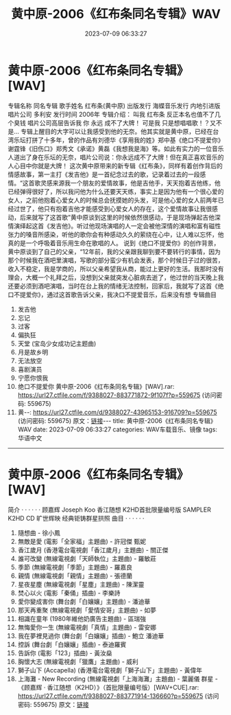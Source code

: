 ﻿---
title: 黄中原-2006《红布条同名专辑》WAV
date: 2023-07-09 06:33:27
categories: WAV车载音乐、镜像
tags: 华语中文
---
# 黄中原-2006《红布条同名专辑》[WAV]

专辑名称 同名专辑
歌手姓名 红布条(黄中原)
出版发行 海蝶音乐发行 内地引进版
唱片公司 多利安
发行时间 2006年
专辑介绍：
叫我 红布条 反正本名也值不了几个臭钱
唱片公司高层告诉我
你 永远
成不了大牌！
可是我 只是想唱唱歌！？又不是…
专辑上醒目的大字可以让我感受到他的无奈。他其实就是黄中原，已经在台湾乐坛打拼了十多年，曾的作品有刘德华《享用我的姓》郑中基《绝口不提爱你》谢霆锋《旧伤口》郑秀文《承诺》黄磊《我想我是海》等。如此有实力的一位音乐人道出了身在乐坛的无奈，唱片公司说：你永远成不了大牌！但在真正喜欢音乐的人心目中你就是大牌！
这次黄中原带来的新专辑《红布条》，同样有着创作背后的情感故事，第一主打《发吉他》是一首纪念过去的歌，记录着过去的一段感情。“这首歌灵感来源我一个朋友的爱情故事，他是吉他手，天天抱着吉他练，他已经弹得很好了，所以我问他为什么还要天天练，事实上是因为他有一个很心爱的女人，之前他抱着心爱女人的时候总会抚摸她的头发，可是他心爱的女人前两年已经过世了，他只有抱着吉他才能感受到心爱女人的存在，这个爱情故事让我很感动，后来就写了这首歌”黄中原谈到这里的时候依然很感动，于是现场弹起吉他深情演绎起这首《发吉他》。听过他现场演唱的人一定会被他深情的演唱和富有磁性张力的嗓音所感染，听他的歌你会有种感动久久的萦绕在心中，让人难以忘怀，他真的是一个呼吸着音乐用生命在歌唱的人。
说到《绝口不提爱你》的创作背景，黄中原谈到了自己的父亲，“12年前，我的父亲跟我聊到要不要转行的事情，因为那个时候我在酒吧里演唱，写歌的部分蛮少有机会发表，那个时候日子过的很苦，收入不稳定，我是学商的，所以父亲希望我从商，能过上更好的生活。我那时没有理会，大概一个礼拜之后，没想到父亲就突发心脏病去逝了，他过世的当天晚上我还要必须到酒吧演唱，当时在台上我的情绪无法控制，回家后，我就写了这首《绝口不提爱你》，通过这首歌告诉父亲，我决口不提爱音乐，后来没有想
专辑曲目
01. 发吉他
02. 忘记
03. 过客
04. 偏执狂
05. 天堂 (宝岛少女成功记主题曲)
06. 月是故乡明
07. 无法放空
08. 喜剧演员
09. 宁愿你恨我
10. 绝口不提爱你
黄中原-2006《红布条同名专辑》[WAV].rar: https://url27.ctfile.com/f/9388027-883771872-9f107f?p=559675
(访问密码: 559675)
15. 黄--: https://url27.ctfile.com/d/9388027-43965153-916709?p=559675
(访问密码: 559675)
原文：[链接](https://blog.sina.com.cn/s/blog_1647c7e76010312mp.html)---
title: 黄中原-2006《红布条同名专辑》WAV
date: 2023-07-09 06:33:27
categories: WAV车载音乐、镜像
tags: 华语中文
---
# 黄中原-2006《红布条同名专辑》[WAV]

简介
· · · · · ·
顾嘉辉 Joseph Koo 香江随想
K2HD首批限量编号版 SAMPLER K2HD CD
旷世辉映 经典钜铸群星拱照
曲目
· · · · · ·
01. 隨想曲 - 徐小鳳
02. 無敵是愛 (電影「全家福」主題曲) - 許冠傑 甄妮
03. 香江歲月 (香港電台電視劇「香江歲月」主題曲) - 關正傑
04. 誰可改變 (無線電視劇「天師執位」主題曲) - 羅敏莊
05. 季節 (無線電視劇「季節」主題曲) - 羅嘉良
06. 親情 (無線電視劇「親情」主題曲) - 張德蘭
07. 星夜星塵 (無線電視劇「星塵」主題曲) - 陳潔靈
08. 焚心以火 (電影「秦俑」插曲) - 李樂詩
09. 愛你變成害你 (舞台劇「白孃孃」主題曲) - 潘迪華
10. 那天再重聚 (無線電視劇「愛情安哥」主題曲) - 如夢
11. 相識在童年 (1980年維他奶廣告主題曲) - 區瑞強
12. 無悔愛你一生 (無線電視劇「真情」主題曲) - 雷安娜
13. 我在夢裡見過你 (舞台劇「白孃孃」插曲) - 鮑立 潘迪華
14. 控訴 (舞台劇「白孃孃」插曲) - 泰迪羅賓
15. 告訴你 (電影「123」插曲) - 黃汝燊
16. 胸懷大志 (無線電視劇「獵鷹」主題曲) - 威利
17. 獅子山下 (Accapella) (香港電台電視劇「獅子山下」主題曲) - 黃偉年
18. 上海灘 - New Recording (無線電視劇「上海海灘」主題曲) - 葉麗儀
群星 -《顾嘉辉 · 香江随想（K2HD）》（首批限量编号版）[WAV+CUE].rar: https://url27.ctfile.com/f/9388027-883771914-136660?p=559675
(访问密码: 559675)
原文：[链接](https://blog.sina.com.cn/s/blog_1647c7e76010312mp.html)